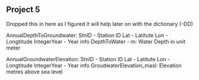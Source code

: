 ## Project 5

Dropped this in here as I figured it will help later on with the dictionary (-DD)

AnnualDepthToGroundwater:
StnID - Station ID
Lat - Latitute
Lon - Longtitude
IntegerYear - Year info
DepthToWater - m: Water Depth in unit meter


AnnualGroundwaterElevation:
StnID - Station ID
Lat - Latitute
Lon - Longtitude
IntegerYear - Year info
GroudwaterElevation_masl: Elevation metres above sea level

